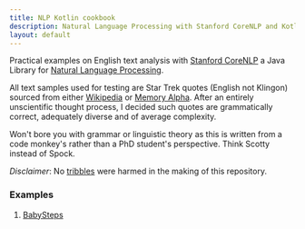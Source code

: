```yaml
---
title: NLP Kotlin cookbook
description: Natural Language Processing with Stanford CoreNLP and Kotlin REPL
layout: default
---
```


Practical examples on English text analysis with [Stanford CoreNLP](https://stanfordnlp.github.io/CoreNLP/) a Java Library for [Natural Language Processing](https://en.wikipedia.org/wiki/Natural_language_processing).

All text samples used for testing are Star Trek quotes (English not Klingon) sourced from either [Wikipedia](https://en.wikipedia.org/wiki/Star_Trek) or [Memory Alpha](http://memory-alpha.wikia.com/wiki/Portal:Main). After an entirely unscientific thought process, I decided such quotes are grammatically correct,
adequately diverse and of average complexity.

Won't bore you with grammar or linguistic theory as this is written from a code monkey's rather than a PhD student's perspective. Think Scotty instead of Spock.

*Disclaimer*: No [tribbles](https://en.wikipedia.org/wiki/Tribble) were harmed in the making of this repository.

### Examples

1. [BabySteps](baby-steps.md)
